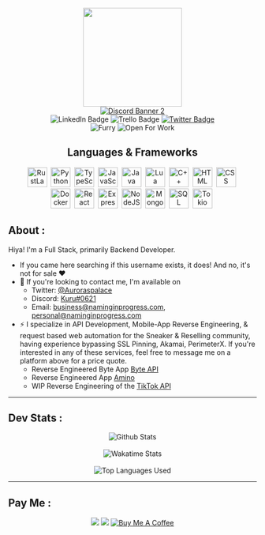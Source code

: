 <div id="header" align="center">
  <div>
    <br>
    <img src="https://avatars.githubusercontent.com/u/22103494?v=4" width=200>
    <br>
  </div>
  <a href="https://discord.gg/tamVs2Ujrf">
    <img src="https://discordapp.com/api/guilds/769020183540400128/widget.png?style=banner2" alt="Discord Banner 2"/>
  </a>
  <div id="badges">
    <img src="https://img.shields.io/badge/LinkedIn-blue?style=for-the-badge&logo=linkedin&logoColor=white" alt="LinkedIn Badge"/>
    <img src="https://img.shields.io/badge/TRELLO-trello?style=for-the-badge&logo=trello" alt="Trello Badge" />
    <a href="https://twitter.com/AurorasPalace">
      <img src="https://img.shields.io/badge/Twitter-blue?style=for-the-badge&logo=twitter&logoColor=white" alt="Twitter Badge"/>
    </a>
  </div>
  <div id="viewCount">
    <img src="https://komarev.com/ghpvc/?username=Furry" alt="Furry" />
    <img src="https://img.shields.io/badge/Open-For%20Work-brightgreen" alt="Open For Work">
  </div>
</div>

<div id="icons">
  <div id="languages" align="center">
    <h2>
      Languages & Frameworks
    </h2>
    <div id="lang-icons">
      <img src="https://cdn.jsdelivr.net/gh/devicons/devicon/icons/rust/rust-plain.svg" width=40 alt="RustLang"/>&nbsp;
      <img src="https://cdn.jsdelivr.net/gh/devicons/devicon/icons/python/python-plain.svg" width=40 alt="Python"/>&nbsp;
      <img src="https://cdn.jsdelivr.net/gh/devicons/devicon/icons/typescript/typescript-original.svg" width=40 alt="TypeScript"/>&nbsp;
      <img src="https://cdn.jsdelivr.net/gh/devicons/devicon/icons/javascript/javascript-plain.svg" width=40 alt="JavaScript"/>&nbsp;
      <img src="https://cdn.jsdelivr.net/gh/devicons/devicon/icons/java/java-plain.svg" width=40 alt="Java"/>&nbsp;
      <!-- lua -->
      <img src="https://cdn.jsdelivr.net/gh/devicons/devicon/icons/lua/lua-plain.svg" width=40 alt="Lua"/>&nbsp;
      <!-- C++ -->
      <img src="https://cdn.jsdelivr.net/gh/devicons/devicon/icons/cplusplus/cplusplus-plain.svg" width=40 alt="C++"/>&nbsp;
      <img src="https://cdn.jsdelivr.net/gh/devicons/devicon/icons/html5/html5-plain.svg" width=40 alt="HTML"/>&nbsp;
      <img src="https://cdn.jsdelivr.net/gh/devicons/devicon/icons/css3/css3-plain.svg" width=40 alt="CSS"/>&nbsp;
    </div>
    <div id="other-icons">
      <!-- Docker -->
      <img src="https://cdn.jsdelivr.net/gh/devicons/devicon/icons/docker/docker-plain.svg" width=40 alt="Docker"/>&nbsp;
      <!-- React -->
      <img src="https://cdn.jsdelivr.net/gh/devicons/devicon/icons/react/react-original.svg" width=40 alt="React"/>&nbsp;
      <!-- ExpressJS -->
      <img src="https://cdn.jsdelivr.net/gh/devicons/devicon/icons/express/express-original.svg" width=40 alt="ExpressJS"/>&nbsp;
      <!-- NodeJS -->
      <img src="https://cdn.jsdelivr.net/gh/devicons/devicon/icons/nodejs/nodejs-plain.svg" width=40 alt="NodeJS"/>&nbsp;
      <!-- MongoDB -->
      <img src="https://cdn.jsdelivr.net/gh/devicons/devicon/icons/mongodb/mongodb-plain.svg" width=40 alt="MongoDB"/>&nbsp;
      <!-- SQL -->
      <img src="https://cdn.jsdelivr.net/gh/devicons/devicon/icons/mysql/mysql-plain.svg" width=40 alt="SQL"/>&nbsp;
      <!-- Tokio -->
      <img src="https://upload.wikimedia.org/wikipedia/commons/thumb/6/60/Tokio_logo.svg/1138px-Tokio_logo.svg.png" width=40 alt="Tokio"/>&nbsp;
    </div>
  </div>
</div>

<div>
    <h2>
      About :
    </h2>
    Hiya! I'm a Full Stack, primarily Backend Developer.
    <ul>
      <li>If you came here searching if this username exists, it does! And no, it's not for sale ❤️</li>
      <li>📝 If you're looking to contact me, I'm available on
        <ul>
          <li>Twitter: <a href="https://twitter.com/auroraspalace">@Auroraspalace</a></li>
          <li>Discord: <a href="https://discord.gg/tamVs2Ujrf">Kuru#0621</a></li>
          <li>Email: <a href="mailto:me@naminginprogress.com">business@naminginprogress.com</a>, <a href="mailto:me@naminginprogress.com">personal@naminginprogress.com</a></li>
        </ul>
      </li>
      <li>⚡ I specialize in API Development, Mobile-App Reverse Engineering, & request based web automation for the Sneaker & Reselling community, having experience bypassing SSL Pinning, Akamai, PerimeterX. If you're interested in any of these services, feel free to message me on a platform above for a price quote.
        <ul>
          <li>Reverse Engineered Byte App <a href="https://github.com/furry/byte-api">Byte API</a>
          <li>Reverse Engineered App <a href="https://github.com/furry/amino-api">Amino</a>
          <li>WIP Reverse Engineering of the <a href="https://github.com/furry/tiktok">TikTok API</a></li>
        </ul>
      </li>
    </ul>
  <hr>
</div>

<div>
  <h2>
    Dev Stats :
  </h2>
  <div align="center">
    <img align="center" src="https://github-readme-stats.vercel.app/api?username=Furry&show_icons=true&theme=dark&layout=compact" alt="Github Stats" />
    <br><br>
    <img align="center" src="https://github-readme-stats.vercel.app/api/wakatime?username=Furry&layout=compact&theme=dark" alt="Wakatime Stats" />
    <br><br>
    <img align="center" src="https://github-readme-stats.vercel.app/api/top-langs/?username=Furry&layout=compact&hide=html&theme=dark" alt="Top Languages Used" />
  </div>
  <hr>
</div>

<div>
  <h2>
    Pay Me :
  </h2>
  <div align="center">
    <img src="https://img.shields.io/badge/BCH-bitcoincash%3Aqqfgcy9xfl6n9dlj7h4h8kp2fu02ugf62chh0dvjsl-brightgreen?style=for-the-badge">
    <img src="https://img.shields.io/badge/ETH-0x845dC83709A215E02B3edAa7fd35cc0fEea39c1a-brightgreen?style=for-the-badge">
    <a href="https://www.buymeacoffee.com/ether"><img src="https://www.buymeacoffee.com/assets/img/custom_images/orange_img.png" alt="Buy Me A Coffee"></a>
  </div>
</div>
